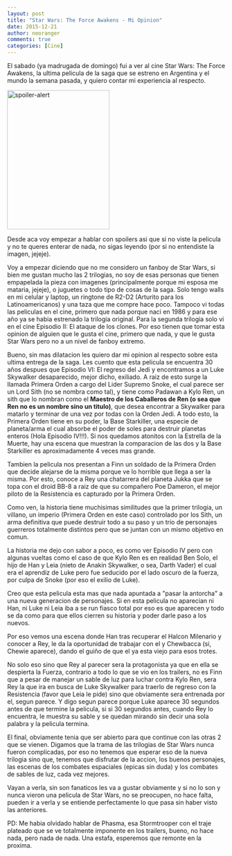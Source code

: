 ```yaml
---
layout: post
title: "Star Wars: The Force Awakens - Mi Opinion"
date: 2015-12-21
author: neoranger
comments: true
categories: [Cine]
---
```

El sabado (ya madrugada de domingo) fui a ver al cine Star Wars: The Force Awakens, la ultima pelicula de la saga que se estreno en Argentina y el mundo la semana pasada, y quiero contar mi experiencia al respecto.

<img class="  wp-image-2821 aligncenter" src="https://blogneositelinux.files.wordpress.com/2016/10/spoiler-alert.jpg" alt="spoiler-alert" width="236" height="320" />

Desde aca voy empezar a hablar con spoilers asi que si no viste la pelicula y no te queres enterar de nada, no sigas leyendo (por si no entendiste la imagen, jejeje).

Voy a empezar diciendo que no me considero un fanboy de Star Wars, si bien me gustan mucho las 2 trilogias, no soy de esas personas que tienen empapelada la pieza con imagenes (principalmente porque mi esposa me mataria, jejeje), o juguetes o todo tipo de cosas de la saga. Solo tengo walls en mi celular y laptop, un ringtone de R2-D2 (Arturito para los Latinoamericanos) y una taza que me compre hace poco.
Tampoco vi todas las peliculas en el cine, primero que nada porque naci en 1986 y para ese año ya se habia estrenado la trilogia original. Para la segunda trilogia solo vi en el cine Episodio II: El ataque de los clones.
Por eso tienen que tomar esta opinion de alguien que le gusta el cine, primero que nada, y que le gusta Star Wars pero no a un nivel de fanboy extremo.

Bueno, sin mas dilatacion les quiero dar mi opinion al respecto sobre esta ultima entrega de la saga.
Les cuento que esta pelicula se encuentra 30 años despues que Episodio VI: El regreso del Jedi y encontramos a un Luke Skywalker desaparecido, mejor dicho, exiliado. A raiz de esto surge la llamada Primera Orden a cargo del Lider Supremo Snoke, el cual parece ser un Lord Sith (no se nombra como tal), y tiene como Padawan a Kylo Ren, un sith que lo nombran como el <strong>Maestro de los Caballeros de Ren (o sea que Ren no es un nombre sino un titulo)</strong>, que desea encontrar a Skywalker para matarlo y terminar de una vez por todas con la Orden Jedi.
A todo esto, la Primera Orden tiene en su poder, la Base Starkiller, una especie de planeta/arma el cual absorbe el poder de soles para destruir planetas enteros (Hola Episodio IV!!!). Si nos quedamos atonitos con la Estrella de la Muerte, hay una escena que muestran la comparacion de las dos y la Base Starkiller es aproximadamente 4 veces mas grande.

Tambien la pelicula nos presentan a Finn un soldado de la Primera Orden que decide alejarse de la misma porque ve lo horrible que llega a ser la misma. Por esto, conoce a Rey una chatarrera del planeta Jukka que se topa con el droid BB-8 a raiz de que su compañero Poe Dameron, el mejor piloto de la Resistencia es capturado por la Primera Orden.

Como ven, la historia tiene muchisimas similitudes que la primer trilogia, un villano, un imperio (Primera Orden en este caso) controlado por los Sith, un arma definitiva que puede destruir todo a su paso y un trio de personajes guerreros totalmente distintos pero que se juntan con un mismo objetivo en comun.

La historia me dejo con sabor a poco, es como ver Episodio IV pero con algunas vueltas como el caso de que Kylo Ren es en realidad Ben Solo, el hijo de Han y Leia (nieto de Anakin Skywalker, o sea, Darth Vader) el cual era el aprendiz de Luke pero fue seducido por el lado oscuro de la fuerza, por culpa de Snoke (por eso el exilio de Luke).

Creo que esta pelicula esta mas que nada apuntada a "pasar la antorcha" a una nueva generacion de personajes. Si en esta pelicula no aparecian ni Han, ni Luke ni Leia iba a se run fiasco total por eso es que aparecen y todo se da como para que ellos cierren su historia y poder darle paso a los nuevos.

Por eso vemos una escena donde Han tras recuperar el Halcon Milenario y conocer a Rey, le da la oportunidad de trabajar con el y Chewbacca (si, Chewie aparece), dando el guiño de que el ya esta viejo para esos trotes.

No solo eso sino que Rey al parecer sera la protagonista ya que en ella se despierta la Fuerza, contrario a todo lo que se vio en los trailers, no es Finn que a pesar de manejar un sable de luz para luchar contra Kylo Ren, sera Rey la que ira en busca de Luke Skywalker para traerlo de regreso con la Resistencia (favor que Leia le pide) sino que obviamente sera entrenada por el, segun parece. Y digo segun parece porque Luke aparece 30 segundos antes de que termine la pelicula, si si 30 segundos antes, cuando Rey lo encuentra, le muestra su sable y se quedan mirando sin decir una sola palabra y la pelicula termina.

El final, obviamente tenia que ser abierto para que continue con las otras 2 que se vienen.
Digamos que la trama de las trilogias de Star Wars nunca fueron complicadas, por eso no tenemos que esperar eso de la nueva trilogia sino que, tenemos que disfrutar de la accion, los buenos personajes, las escenas de los combates espaciales (epicas sin duda) y los combates de sables de luz, cada vez mejores.

Vayan a verla, sin son fanaticos les va a gustar obviamente y si no lo son y nunca vieron una pelicula de Star Wars, no se preocupen, no hace falta, pueden ir a verla y se entiende perfectamente lo que pasa sin haber visto las anteriores.

PD: Me habia olvidado hablar de Phasma, esa Stormtrooper con el traje plateado que se ve totalmente imponente en los trailers, bueno, no hace nada, pero nada de nada. Una estafa, esperemos que remonte en la proxima.
